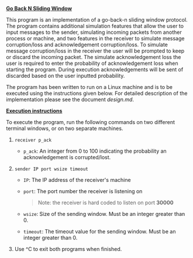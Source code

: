 **<ins>Go Back N Sliding Window</ins>**

This program is an implementation of a go-back-n sliding window protocol. The program contains additional simulation features that allow the user to input messages to the sender, simulating incoming packets from another process or machine, and two features in the receiver to simulate message corruption/loss and acknowledgement corruption/loss. To simulate message corruption/loss in the receiver the user will be prompted to keep or discard the incoming packet. The simulate acknowledgement loss the user is required to enter the probability of acknowledgement loss when starting the program. During execution acknowledgements will be sent of discarded based on the user inputted probability.

The program has been written to run on a Linux machine and is to be executed using the instructions given below. For detailed description of the implementation please see the document *design.md*.

**<ins>Execution instructions</ins>**

To execute the program, run the following commands on two different terminal windows, or on two separate machines.

1. `receiver p_ack`
   
   - `p_ack`: An integer from 0 to 100 indicating the probability an acknowledgement is corrupted/lost. 


2. `sender IP port wsize timeout`

   - `IP`: The IP address of the receiver's machine

   - `port`: The port number the receiver is listening on
   
     > Note: the receiver is hard coded to listen on port **30000**

   - `wsize`: Size of the sending window. Must be an integer greater than 0.
   
   - `timeout`: The timeout value for the sending window. Must be an integer greater than 0.


3. Use ^C to exit both programs when finished.
